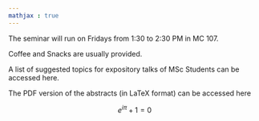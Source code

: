 ```yaml
---
mathjax : true
---
```



The seminar will run on Fridays from 1:30 to 2:30 PM in MC 107. 

Coffee and Snacks are usually provided.

A list of suggested topics for expository talks of MSc Students can be accessed here.

The PDF version of the abstracts (in LaTeX format) can be accessed here

$$ e^{i\pi} + 1 = 0 $$
